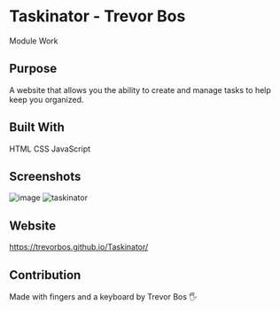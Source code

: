 # Taskinator - Trevor Bos
Module Work

## Purpose
A website that allows you the ability to create and manage tasks to help keep you organized.

## Built With
HTML
CSS
JavaScript

## Screenshots

![image](https://user-images.githubusercontent.com/103614767/170289288-408e3668-cd0c-42ec-b179-c2ce0042003c.png)
![taskinator](https://user-images.githubusercontent.com/103614767/170291595-eaa551b9-bb9b-48d4-9f8f-cda6fb9ee324.gif)



## Website
https://trevorbos.github.io/Taskinator/

## Contribution
Made with fingers and a keyboard by Trevor Bos 🖐️
